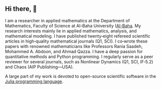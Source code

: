 ## Hi there, 👋

I am a researcher in applied mathematics at the Department of Mathematics, Faculty of Science at Al-Baha University ([Al-Baha](https://bu.edu.sa/en/web/faculty-of-science/). My research interests mainly lie in applied mathematics, analysis, and mathematical modeling. I have published twenty‑eight refereed scientific articles in high‑quality mathematical journals (Q1, SCI). I co‑wrote these papers with renowned mathematicians like Professors Rania Saadeh, Mohammed A. Abdoon, and Ahmad Qazza. I have a deep passion for quantitative methods and Python programming. I regularly serve as a peer reviewer for
several journals, such as Nonlinear Dynamics (Q1, SCI, IF‑5.2) and Chaos (AIP Publishing—USA).

A large part of my work is devoted to open-source scientific software in the [Julia programming language](https://julialang.org/).
